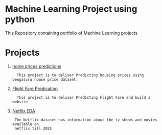 # Machine Learning Project using python 
  
  This Repository containing portfolio of Machine Learning projects 
  
  
  
  # Projects
1. [home prices predictions](https://github.com/Mugunth29/DataScience_Project/tree/main/Machine%20Learning%20Project/Real%20EState%20Price%20Prediction)      
                  
         This project is to deliver Predicting housing prices using bengaluru house price dataset.


2. [Flight Fare Predication](https://github.com/Mugunth29/DataScience_Project/tree/main/Machine%20Learning%20Project/End%20to%20End%20Flight%20Fare%20prediction)
              
         This project is to deliver Predicting Flight Fare and build a website
         
 3. [Netflix EDA](https://github.com/Mugunth29/Exploratory-Data-Analysis-with-Python/tree/main/Netflix%20EDA)
  
         The Netflix dataset has information about the tv shows and movies available on 
         netflix till 2021

